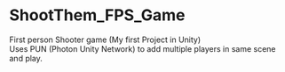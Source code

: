 # ShootThem_FPS_Game
First person Shooter game (My first Project in Unity) <br>
Uses PUN (Photon Unity Network) to add multiple players in same scene and play.
